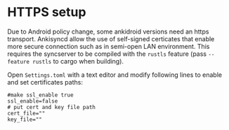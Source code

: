 # HTTPS setup

Due to Android policy change, some ankidroid versions need an https transport.
Ankisyncd allow the use of self-signed certicates
that enable more secure connection
such as in semi-open LAN environment.
This requires the syncserver to be compiled with the `rustls` feature (pass `--feature rustls` to cargo when building).

Open `Settings.toml` with a text editor
and modify following lines to enable and set certificates paths:
```
#make ssl_enable true
ssl_enable=false
# put cert and key file path 
cert_file=""
key_file=""
```
